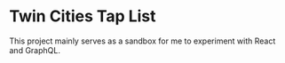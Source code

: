 # Twin Cities Tap List
This project mainly serves as a sandbox for me to experiment with React and GraphQL.
